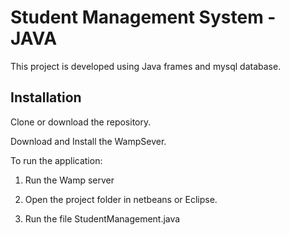 # Student Management System - JAVA

This project is developed using Java frames and mysql database.

## Installation

Clone or download the repository.

Download and Install the WampSever.

To run the application:

1. Run the Wamp server

2. Open the project folder in netbeans or Eclipse.

3. Run the file StudentManagement.java
  




